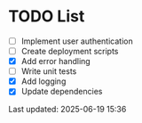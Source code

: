 # TODO List

- [ ] Implement user authentication
- [ ] Create deployment scripts
- [x] Add error handling
- [ ] Write unit tests
- [x] Add logging
- [x] Update dependencies

Last updated: 2025-06-19 15:36
